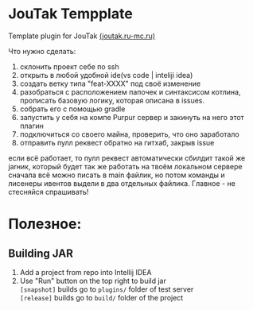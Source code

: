 # JouTak Tempplate
Template plugin for JouTak <ins>(joutak.ru-mc.ru)</ins>

Что нужно сделать:
1) склонить проект себе по ssh
2) открыть в любой удобной ide(vs code | inteliji idea)
3) создать ветку типа "feat-XXXX" под своё изменение 
4) разобраться с расположением папочек и синтаксисом котлина, прописать базовую логику, которая описана в issues.
5) собрать его с помощью gradle 
6) запустить у себя на компе Purpur сервер и закинуть на него этот плагин
7) подключиться со своего майна, проверить, что оно заработало
8) отправить пулл реквест обратно на гитхаб, закрыв issue

если всё работает, то пулл реквест автоматически сбилдит такой же jarник, который будет так же работать на твоём локальном сервере
сначала всё можно писать в main файлик, но потом команды и лисенеры ивентов выдели в два отдельных файлика. Главное - не стесняйся спрашивать!

# Полезное:
## Building JAR

1. Add a project from repo into Intellij IDEA
2. Use "Run" button on the top right to build jar\
`[snapshot]` builds go to `plugins/` folder of test server \
`[release]` builds go to `build/` folder of the project
